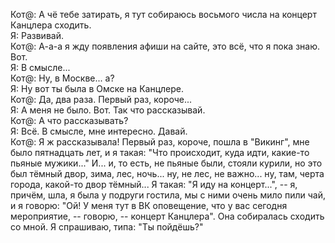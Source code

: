 Кот@: А чё тебе затирать, я тут собираюсь восьмого числа на концерт Канцлера сходить.<br>
Я: Развивай.<br>
Кот@: А-а-а я жду появления афиши на сайте, это всё, что я пока знаю. Вот. <br>
Я: В смысле...<br>
Кот@: Ну, в Москве... а?<br>
Я: Ну вот ты была в Омске на Канцлере.<br> 
Кот@: Да, два раза. Первый раз, короче...<br>
Я: А меня не было. Вот. Так что рассказывай.<br>
Кот@: А что рассказывать?<br>
Я: Всё. В смысле, мне интересно. Давай.<br> 
Кот@: Я ж рассказывала! Первый раз, короче, пошла в "Викинг", мне было пятнадцать лет, и я такая: "Что происходит, куда идти, какие-то пьяные мужики..." И... и, то есть, не пьяные были, стояли курили, но это был тёмный двор, зима, лес, ночь... ну, не лес, не важно... ну, там, черта города, какой-то двор тёмный... Я такая: "Я иду на концерт...", -- я, причём, шла, я была у подруги гостила, мы с ними очень мило пили чай, и я говорю: "Ой! У меня тут в ВК оповещение, что у вас сегодня мероприятие, -- говорю, -- концерт Канцлера". Она собиралась сходить со мной. Я спрашиваю, типа: "Ты пойдёшь?"

